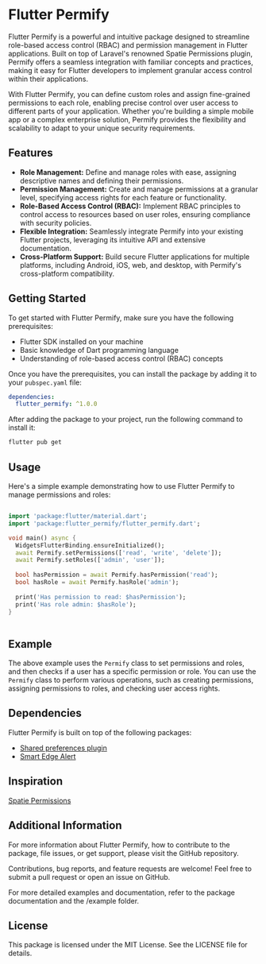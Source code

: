 # Flutter Permify

Flutter Permify is a powerful and intuitive package designed to streamline role-based access control (RBAC) and permission management in Flutter applications. Built on top of Laravel's renowned Spatie Permissions plugin, Permify offers a seamless integration with familiar concepts and practices, making it easy for Flutter developers to implement granular access control within their applications.

With Flutter Permify, you can define custom roles and assign fine-grained permissions to each role, enabling precise control over user access to different parts of your application. Whether you're building a simple mobile app or a complex enterprise solution, Permify provides the flexibility and scalability to adapt to your unique security requirements.

## Features

- **Role Management:** Define and manage roles with ease, assigning descriptive names and defining their permissions.
- **Permission Management:** Create and manage permissions at a granular level, specifying access rights for each feature or functionality.
- **Role-Based Access Control (RBAC):** Implement RBAC principles to control access to resources based on user roles, ensuring compliance with security policies.
- **Flexible Integration:** Seamlessly integrate Permify into your existing Flutter projects, leveraging its intuitive API and extensive documentation.
- **Cross-Platform Support:** Build secure Flutter applications for multiple platforms, including Android, iOS, web, and desktop, with Permify's cross-platform compatibility.

## Getting Started

To get started with Flutter Permify, make sure you have the following prerequisites:

- Flutter SDK installed on your machine
- Basic knowledge of Dart programming language
- Understanding of role-based access control (RBAC) concepts

Once you have the prerequisites, you can install the package by adding it to your `pubspec.yaml` file:

```yaml
dependencies:
  flutter_permify: ^1.0.0
```

After adding the package to your project, run the following command to install it:

```bash
flutter pub get
```

## Usage

Here's a simple example demonstrating how to use Flutter Permify to manage permissions and roles:

```dart

import 'package:flutter/material.dart';
import 'package:flutter_permify/flutter_permify.dart';

void main() async {
  WidgetsFlutterBinding.ensureInitialized();
  await Permify.setPermissions(['read', 'write', 'delete']);
  await Permify.setRoles(['admin', 'user']);
  
  bool hasPermission = await Permify.hasPermission('read');
  bool hasRole = await Permify.hasRole('admin');
  
  print('Has permission to read: $hasPermission');
  print('Has role admin: $hasRole');
}
    
```

## Example



The above example uses the `Permify` class to set permissions and roles, and then checks if a user has a specific permission or role. You can use the `Permify` class to perform various operations, such as creating permissions, assigning permissions to roles, and checking user access rights.

## Dependencies

Flutter Permify is built on top of the following packages:

- [Shared preferences plugin](https://pub.dev/packages/shared_preferences)
- [Smart Edge Alert](https://pub.dev/packages/smart_edge_alert)

## Inspiration

[Spatie Permissions](https://spatie.be/docs/laravel-permission/v5/introduction)

## Additional Information
For more information about Flutter Permify, how to contribute to the package, file issues, or get support, please visit the GitHub repository.

Contributions, bug reports, and feature requests are welcome! Feel free to submit a pull request or open an issue on GitHub.

For more detailed examples and documentation, refer to the package documentation and the /example folder.

## License
This package is licensed under the MIT License. See the LICENSE file for details.
